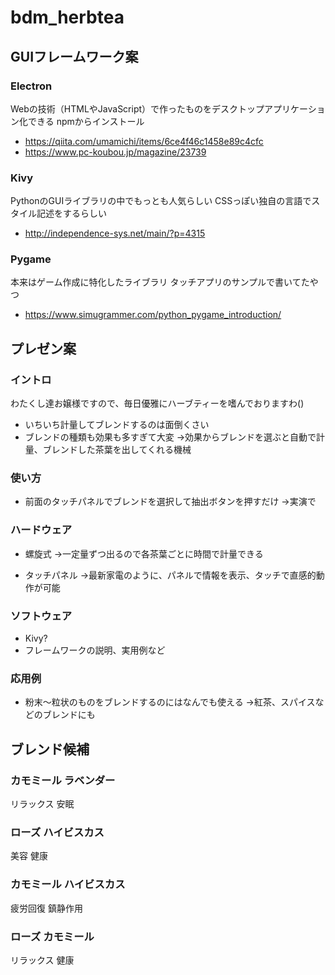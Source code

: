 # bdm_herbtea

## GUIフレームワーク案

### Electron
Webの技術（HTMLやJavaScript）で作ったものをデスクトップアプリケーション化できる
npmからインストール
- https://qiita.com/umamichi/items/6ce4f46c1458e89c4cfc
- https://www.pc-koubou.jp/magazine/23739

### Kivy
PythonのGUIライブラリの中でもっとも人気らしい
CSSっぽい独自の言語でスタイル記述をするらしい
- http://independence-sys.net/main/?p=4315

### Pygame
本来はゲーム作成に特化したライブラリ
タッチアプリのサンプルで書いてたやつ
- https://www.simugrammer.com/python_pygame_introduction/

## プレゼン案

### イントロ
わたくし達お嬢様ですので、毎日優雅にハーブティーを嗜んでおりますわ()
- いちいち計量してブレンドするのは面倒くさい
- ブレンドの種類も効果も多すぎて大変
→効果からブレンドを選ぶと自動で計量、ブレンドした茶葉を出してくれる機械

### 使い方
- 前面のタッチパネルでブレンドを選択して抽出ボタンを押すだけ
→実演で

### ハードウェア
- 螺旋式
→一定量ずつ出るので各茶葉ごとに時間で計量できる

- タッチパネル
→最新家電のように、パネルで情報を表示、タッチで直感的動作が可能

### ソフトウェア
- Kivy?
- フレームワークの説明、実用例など

### 応用例
- 粉末〜粒状のものをブレンドするのにはなんでも使える
→紅茶、スパイスなどのブレンドにも

## ブレンド候補

### カモミール ラベンダー
リラックス 安眠

### ローズ ハイビスカス
美容 健康

### カモミール ハイビスカス
疲労回復 鎮静作用

### ローズ カモミール
リラックス 健康
